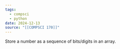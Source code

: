 ```yaml
---
tags:
  - compsci
  - python
date: 2024-12-13
source: "[[COMPSCI 170]]"
---
```

Store a number as a sequence of bits/digits in an array.